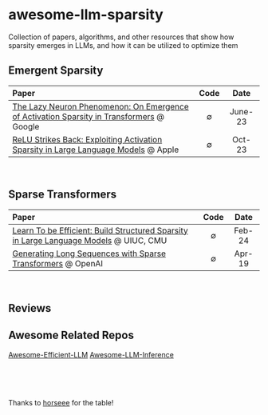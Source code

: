 # awesome-llm-sparsity

Collection of papers, algorithms, and other resources that show how sparsity emerges in LLMs, and how it can be utilized to optimize them


## Emergent Sparsity

| Paper | Code | Date |
|:----|  :----: | :---:|
|[The Lazy Neuron Phenomenon: On Emergence of Activation Sparsity in Transformers](https://arxiv.org/pdf/2210.06313.pdf) @ Google | ∅ | June-23
|[ReLU Strikes Back: Exploiting Activation Sparsity in Large Language Models](https://arxiv.org/pdf/2310.04564.pdf) @ Apple | ∅ | Oct-23
<br/>


## Sparse Transformers


| Paper | Code | Date |
|:----|  :----: | :---:|
|[Learn To be Efficient: Build Structured Sparsity in Large Language Models](https://arxiv.org/pdf/2402.06126.pdf) @ UIUC, CMU | ∅ | Feb-24
|[Generating Long Sequences with Sparse Transformers](https://arxiv.org/pdf/1904.10509.pdf) @ OpenAI | ∅ | Apr-19
<br/>


## Reviews


## Awesome Related Repos

[Awesome-Efficient-LLM](https://github.com/horseee/Awesome-Efficient-LLM)
[Awesome-LLM-Inference](https://github.com/DefTruth/Awesome-LLM-Inference)

<br/><br/><br/>

Thanks to [horseee](https://github.com/horseee/Awesome-Efficient-LLM/blob/main/README.md?plain=1) for the table!

